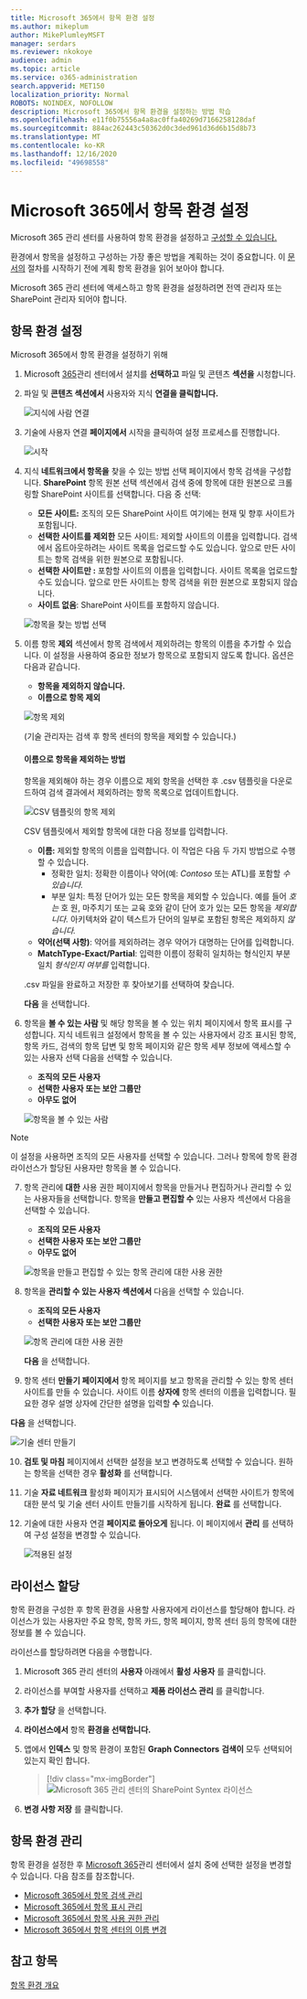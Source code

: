 ```yaml
---
title: Microsoft 365에서 항목 환경 설정
ms.author: mikeplum
author: MikePlumleyMSFT
manager: serdars
ms.reviewer: nkokoye
audience: admin
ms.topic: article
ms.service: o365-administration
search.appverid: MET150
localization_priority: Normal
ROBOTS: NOINDEX, NOFOLLOW
description: Microsoft 365에서 항목 환경을 설정하는 방법 학습
ms.openlocfilehash: e11f0b75556a4a8ac0ffa40269d7166258128daf
ms.sourcegitcommit: 884ac262443c50362d0c3ded961d36d6b15d8b73
ms.translationtype: MT
ms.contentlocale: ko-KR
ms.lasthandoff: 12/16/2020
ms.locfileid: "49698558"
---
```

# <a name="set-up-topic-experiences-in-microsoft-365"></a>Microsoft 365에서 항목 환경 설정

Microsoft 365 관리 센터를 사용하여 항목 환경을 설정하고 [구성할 수 있습니다.](topic-experiences-overview.md) 

환경에서 항목을 설정하고 구성하는 가장 좋은 방법을 계획하는 것이 중요합니다. 이 [문서의](plan-topic-experiences.md) 절차를 시작하기 전에 계획 항목 환경을 읽어 보아야 합니다.

Microsoft 365 관리 센터에 액세스하고 항목 환경을 설정하려면 전역 관리자 또는 SharePoint 관리자 되어야 합니다.

## <a name="set-up-topic-experiences"></a>항목 환경 설정

Microsoft 365에서 항목 환경을 설정하기 위해

1. Microsoft [365](https://admin.microsoft.com)관리 센터에서 설치를 **선택하고** 파일 및 콘텐츠 **섹션을** 시청합니다.
2. 파일 및 **콘텐츠 섹션에서** 사용자와 지식 **연결을 클릭합니다.**

    ![지식에 사람 연결](../media/admin-org-knowledge-options.png) 

3. 기술에 사용자 연결 **페이지에서**  시작을 클릭하여 설정 프로세스를 진행합니다.

    ![시작](../media/k-get-started.png) 

4. 지식 **네트워크에서 항목을** 찾을 수 있는 방법 선택 페이지에서 항목 검색을 구성합니다. **SharePoint** 항목 원본 선택 섹션에서 검색 중에 항목에 대한 원본으로 크롤링할 SharePoint 사이트를 선택합니다. 다음 중 선택:
    - **모든 사이트:** 조직의 모든 SharePoint 사이트 여기에는 현재 및 향후 사이트가 포함됩니다.
    - **선택한 사이트를 제외한** 모든 사이트: 제외할 사이트의 이름을 입력합니다.  검색에서 옵트아웃하려는 사이트 목록을 업로드할 수도 있습니다. 앞으로 만든 사이트는 항목 검색을 위한 원본으로 포함됩니다. 
    - **선택한 사이트만 :** 포함할 사이트의 이름을 입력합니다. 사이트 목록을 업로드할 수도 있습니다. 앞으로 만든 사이트는 항목 검색을 위한 원본으로 포함되지 않습니다.
    - **사이트 없음**: SharePoint 사이트를 포함하지 않습니다.

    ![항목을 찾는 방법 선택](../media/ksetup1.png) 
   
5. 이름 항목 **제외** 섹션에서 항목 검색에서 제외하려는 항목의 이름을 추가할 수 있습니다. 이 설정을 사용하여 중요한 정보가 항목으로 포함되지 않도록 합니다. 옵션은 다음과 같습니다.
    - **항목을 제외하지 않습니다.** 
    - **이름으로 항목 제외**

    ![항목 제외](../media/topics-excluded-by-name.png) 

    (기술 관리자는 검색 후 항목 센터의 항목을 제외할 수 있습니다.)

    #### <a name="how-to-exclude-topics-by-name"></a>이름으로 항목을 제외하는 방법    

    항목을 제외해야 하는 경우 이름으로 제외 항목을 선택한 후 .csv 템플릿을 다운로드하여 검색 결과에서 제외하려는 항목 목록으로 업데이트합니다.

    ![CSV 템플릿의 항목 제외](../media/exclude-topics-csv.png) 

    CSV 템플릿에서 제외할 항목에 대한 다음 정보를 입력합니다.

    - **이름:** 제외할 항목의 이름을 입력합니다. 이 작업은 다음 두 가지 방법으로 수행할 수 있습니다.
        - 정확한 일치: 정확한 이름이나 약어(예: *Contoso* 또는 ATL)를 포함할 *수 있습니다.*
        - 부분 일치: 특정 단어가 있는 모든 항목을 제외할 수 있습니다.  예를 들어 *호는* 호 원, 마주치기 또는 교육 호와 같이 단어 호가 있는 모든 항목을 *제외합니다.*  아키텍처와 같이 텍스트가 단어의 일부로 포함된 항목은 제외하지 *않습니다.*
    - **약어(선택 사항)**: 약어를 제외하려는 경우 약어가 대명하는 단어를 입력합니다.
    - **MatchType-Exact/Partial**: 입력한 이름이 정확히 일치하는 형식인지 부분 일치 *형식인지* *여부를* 입력합니다.

    .csv 파일을 완료하고 저장한 후 찾아보기를 선택하여 찾습니다. 
    
    **다음** 을 선택합니다.

6. 항목을 **볼 수 있는 사람** 및 해당 항목을 볼 수 있는 위치 페이지에서 항목 표시를 구성합니다. 지식  네트워크 설정에서 항목을 볼 수 있는 사용자에서 강조 표시된 항목, 항목 카드, 검색의 항목 답변 및 항목 페이지와 같은 항목 세부 정보에 액세스할 수 있는 사용자 선택 다음을 선택할 수 있습니다.
    - **조직의 모든 사용자**
    - **선택한 사용자 또는 보안 그룹만**
    - **아무도 없어**

    ![항목을 볼 수 있는 사람](../media/ksetup2.png)  

 > [!Note] 
 > 이 설정을 사용하면 조직의 모든 사용자를 선택할 수 있습니다. 그러나 항목에 항목 환경 라이선스가 할당된 사용자만 항목을 볼 수 있습니다.

7. 항목 관리에 **대한** 사용 권한 페이지에서 항목을 만들거나 편집하거나 관리할 수 있는 사용자들을 선택합니다. 항목을 **만들고 편집할 수** 있는 사용자 섹션에서 다음을 선택할 수 있습니다.
    - **조직의 모든 사용자**
    - **선택한 사용자 또는 보안 그룹만**
    - **아무도 없어**

    ![항목을 만들고 편집할 수 있는 항목 관리에 대한 사용 권한](../media/ksetup3.png) 

8. 항목을 **관리할 수 있는 사용자 섹션에서** 다음을 선택할 수 있습니다.
    - **조직의 모든 사용자**
    - **선택한 사용자 또는 보안 그룹만**

    ![항목 관리에 대한 사용 권한](../media/km-setup-create-edit-topics.png) 

    **다음** 을 선택합니다.

9. 항목 센터 **만들기 페이지에서** 항목 페이지를 보고 항목을 관리할 수 있는 항목 센터 사이트를 만들 수 있습니다. 사이트 이름 **상자에** 항목 센터의 이름을 입력합니다. 필요한 경우 설명 상자에 간단한 설명을 입력할 **수** 있습니다. 

**다음** 을 선택합니다.

   ![기술 센터 만들기](../media/ksetup4.png)  

10. **검토 및 마침** 페이지에서 선택한 설정을 보고 변경하도록 선택할 수 있습니다. 원하는 항목을 선택한 경우 **활성화** 를 선택합니다.

11. 기술 **자료 네트워크** 활성화 페이지가 표시되어 시스템에서 선택한 사이트가 항목에 대한 분석 및 기술 센터 사이트 만들기를 시작하게 됩니다. **완료** 를 선택합니다.

12. 기술에 대한 사용자 연결 **페이지로 돌아오게** 됩니다. 이 페이지에서 **관리** 를 선택하여 구성 설정을 변경할 수 있습니다. 

    ![적용된 설정](../media/ksetup7.png)    

## <a name="assign-licenses"></a>라이선스 할당

항목 환경을 구성한 후 항목 환경을 사용할 사용자에게 라이선스를 할당해야 합니다. 라이선스가 있는 사용자만 주요 항목, 항목 카드, 항목 페이지, 항목 센터 등의 항목에 대한 정보를 볼 수 있습니다. 

라이선스를 할당하려면 다음을 수행합니다.

1. Microsoft 365 관리 센터의 **사용자** 아래에서 **활성 사용자** 를 클릭합니다.

2. 라이선스를 부여할 사용자를 선택하고 **제품 라이선스 관리** 를 클릭합니다.

3. **추가 할당** 을 선택합니다.

4. **라이선스에서** 항목 **환경을 선택합니다.**

5. 앱에서 **인덱스** 및 항목 환경이 포함된 **Graph Connectors** **검색이** 모두 선택되어 있는지 확인 합니다.

    > [!div class="mx-imgBorder"]
    > ![Microsoft 365 관리 센터의 SharePoint Syntex 라이선스](../media/topic-experiences-licenses.png)

6. **변경 사항 저장** 를 클릭합니다.

## <a name="manage-topic-experiences"></a>항목 환경 관리

항목 환경을 설정한 후 [Microsoft 365](https://admin.microsoft.com/AdminPortal#/featureexplorer/csi/KnowledgeManagement)관리 센터에서 설치 중에 선택한 설정을 변경할 수 있습니다. 다음 참조를 참조합니다.

- [Microsoft 365에서 항목 검색 관리](topic-experiences-discovery.md)
- [Microsoft 365에서 항목 표시 관리](topic-experiences-knowledge-rules.md)
- [Microsoft 365에서 항목 사용 권한 관리](topic-experiences-user-permissions.md)
- [Microsoft 365에서 항목 센터의 이름 변경](topic-experiences-administration.md)

## <a name="see-also"></a>참고 항목

[항목 환경 개요](topic-experiences-overview.md)
